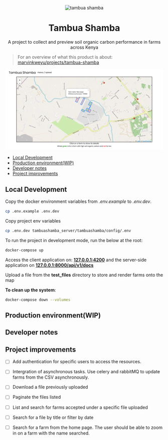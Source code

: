 
<p align="center">
  <img src="https://res.cloudinary.com/dlxhllkxl/image/upload/v1675804231/tambua_shamba_t0elez.png" alt="tambua shamba" width=250>
  <h1 align="center">Tambua Shamba</h1>
  <p align="center">A project to collect and preview soil organic carbon performance in farms across Kenya </p>
</p>


>For an overview of what this product is about: [marvinkweyu/projects/tambua-shamba](https://www.marvinkweyu.net/projects/tambua_shamba)


![Tambua shamba](./preview/tambua-shamba-dashboard.png)
- [Local Development](#local-development)
- [Production environment(WIP)](#production-environmentwip)
- [Developer notes](#developer-notes)
- [Project improvements](#project-improvements)


## Local Development

Copy the docker environment variables from *.env.example* to *.env.dev*.
```bash
cp .env.example .env.dev
```

Copy project env variables 

```bash
cp .env.dev tambuashamba_server/tambuashamba/config/.env
```
To run the project in development mode, run the below at the root:

```bash
docker-compose up 
```

Access the client application on: **[127.0.0.1:4200](127.0.0.1:4200)** and the server-side application on **[127.0.0.1:8000/api/v1/docs](127.0.0.1:8000/api/v1/docs)**

Upload a file from the **test_files** directory to store and render farms onto the map


**To clean up the system**:

```bash
docker-compose down --volumes
```

## Production environment(WIP)

## Developer notes


## Project improvements
- [ ] Add authentication for specific users to access the resources.

- [ ] Intergration of asynchronous tasks. 
  Use celery and rabbitMQ to update farms from the CSV asynchronously.
- [ ] Download a file previously uploaded
- [ ] Paginate the files listed
- [ ] List and search for farms accepted under a specific file uploaded
- [ ] Search for a file by title or filter by date
- [ ] Search for a farm from the home page. The user should be able to zoom in on a farm with the name searched.